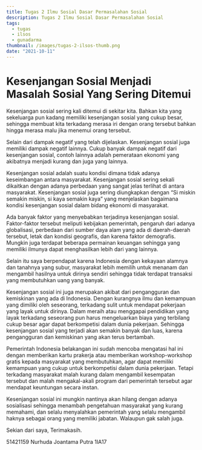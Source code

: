 ```yaml
---
title: Tugas 2 Ilmu Sosial Dasar Permasalahan Sosial
description: Tugas 2 Ilmu Sosial Dasar Permasalahan Sosial
tags:
  - tugas
  - ilsos
  - gunadarma
thumbnail: /images/tugas-2-ilsos-thumb.png
date: "2021-10-11"
---
```


# Kesenjangan Sosial Menjadi Masalah Sosial Yang Sering Ditemui

Kesenjangan sosial sering kali ditemui di sekitar kita. Bahkan kita yang sekeluarga pun kadang memiliki kesenjangan sosial yang cukup besar, sehingga membuat kita terkadang merasa iri dengan orang tersebut bahkan hingga merasa malu jika menemui orang tersebut.

Selain dari dampak negatif yang telah dijelaskan. Kesenjangan sosial juga memiliki dampak negatif lainnya. Cukup banyak dampak negatif dari kesenjangan sosial, contoh lainnya adalah pemerataan ekonomi yang akibatnya menjadi kurang dan juga yang lainnya.

Kesenjangan sosial adalah suatu kondisi dimana tidak adanya keseimbangan antara masyarakat. Kesenjangan sosial sering sekali dikaitkan dengan adanya perbedaan yang sangat jelas terlihat di antara masyarakat. Kesenjangan sosial juga sering diungkapkan dengan “Si miskin semakin miskin, si kaya semakin kaya” yang menjelaskan bagaimana kondisi kesenjangan sosial dalam bidang ekonomi di masyarakat.

Ada banyak faktor yang menyebabkan terjadinya kesenjangan sosial. Faktor-faktor tersebut meliputi kebijakan pemerintah, pengaruh dari adanya globalisasi, perbedaan dari sumber daya alam yang ada di daerah-daerah tersebut, letak dan kondisi geografis, dan karena faktor demografis. Mungkin juga terdapat beberapa permainan keuangan sehingga yang memiliki ilmunya dapat menghasilkan lebih dari yang lainnya.

Selain itu saya berpendapat karena Indonesia dengan kekayaan alamnya dan tanahnya yang subur, masyarakat lebih memilih untuk menanam dan mengambil hasilnya untuk dirinya sendiri sehingga tidak terdapat transaksi yang membutuhkan uang yang banyak.

Kesenjangan sosial ini juga merupakan akibat dari pengangguran dan kemiskinan yang ada di Indonesia. Dengan kurangnya ilmu dan kemampuan yang dimiliki oleh seseorang, terkadang sulit untuk mendapat pekerjaan yang layak untuk dirinya. Dalam meraih atau menggapai pendidikan yang layak terkadang seseorang pun harus mengeluarkan biaya yang terbilang cukup besar agar dapat berkompetisi dalam dunia pekerjaan. Sehingga kesenjangan sosial yang terjadi akan semakin banyak dan luas, karena pengangguran dan kemiskinan yang akan terus bertambah.

Pemerintah Indonesia belakangan ini sudah mencoba mengatasi hal ini dengan memberikan kartu prakerja atau memberikan workshop-workshop gratis kepada masyarakat yang membutuhkan, agar dapat memiliki kemampuan yang cukup untuk berkompetisi dalam dunia pekerjaan. Tetapi terkadang masyarakat malah kurang dalam mengambil kesempatan tersebut dan malah mengakal-akali program dari pemerintah tersebut agar mendapat keuntungan secara instan.

Kesenjangan sosial ini mungkin nantinya akan hilang dengan adanya sosialisasi sehingga menambah pengetahuan masyarakat yang kurang memahami, dan selalu menyalahkan pemerintah yang selalu mengambil haknya sebagai orang yang memiliki jabatan. Walaupun gak salah juga.

Sekian dari saya, Terimakasih.

51421159 Nurhuda Joantama Putra 1IA17
